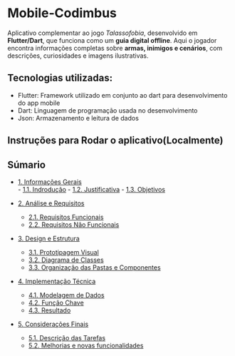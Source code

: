 # Mobile-Codimbus
Aplicativo complementar ao jogo *Talassofobia*, desenvolvido em **Flutter/Dart**, que funciona como um **guia digital offline**. Aqui o jogador encontra informações completas sobre **armas, inimigos e cenários**, com descrições, curiosidades e imagens ilustrativas.

## Tecnologias utilizadas:
- Flutter: Framework utilizado em conjunto ao dart para desenvolvimento do app mobile
- Dart: Linguagem de programação usada no desenvolvimento
- Json: Armazenamento e leitura de dados

## Instruções para Rodar o aplicativo(Localmente)

## Súmario
 -   [1. Informações Gerais](https://github.com/Bruno616/Mobile-Codimbus/wiki/1.-Visão-geral-do-Projeto)</br> 
    -   [1.1. Indrodução](https://github.com/Bruno616/Mobile-Codimbus/wiki/1.-Visão-geral-do-Projeto#11-introdução)
    -   [1.2. Justificativa](https://github.com/Bruno616/Mobile-Codimbus/wiki/1.-Visão-geral-do-Projeto#12-justificativa)
    -   [1.3. Objetivos](https://github.com/Bruno616/Mobile-Codimbus/wiki/1.-Visão-geral-do-Projeto#13-objetivos)
   
-   [2. Análise e Requisitos](https://github.com/Bruno616/Mobile-Codimbus/wiki/2.-Análise-e-Requisitos)</br>
    -   [2.1. Requisitos Funcionais](https://github.com/Bruno616/Mobile-Codimbus/wiki/2.-Análise-e-Requisitos#21-requisitos-funcionais)
    -   [2.2. Requisitos Não Funcionais](https://github.com/Bruno616/Mobile-Codimbus/wiki/2.-Análise-e-Requisitos#22-requisitos-não-funcionais)
  
-   [3. Design e Estrutura](https://github.com/Bruno616/Mobile-Codimbus/wiki/3.-Design-e-Estrutura)</br>
	  -   [3.1. Prototipagem Visual](https://github.com/Bruno616/Mobile-Codimbus/wiki/3.-Design-e-Estrutura#31-prototipagem-visual)
    -   [3.2. Diagrama de Classes](https://github.com/Bruno616/Mobile-Codimbus/wiki/3.-Design-e-Estrutura#32-diagrama-de-classes)
    -   [3.3. Organização das Pastas e Componentes](https://github.com/Bruno616/Mobile-Codimbus/wiki/3.-Design-e-Estrutura#33-organização-das-pastas-e-componentes)
  
-   [4. Implementação Técnica](https://github.com/Bruno616/Mobile-Codimbus/wiki/4.-Implementação-Técnica)</br>    
    -   [4.1. Modelagem de Dados](https://github.com/Bruno616/Mobile-Codimbus/wiki/4.-Implementação-Técnica#41-modelagem-de-dados)
    -   [4.2. Função Chave](https://github.com/Bruno616/Mobile-Codimbus/wiki/4.-Implementação-Técnica#42-função-chave)
    -   [4.3. Resultado](https://github.com/Bruno616/Mobile-Codimbus/wiki/4.-Implementação-Técnica#43-resultado)
   
-   [5. Considerações Finais](https://github.com/Bruno616/Mobile-Codimbus/wiki/5.-Considerações-Finais)</br>
    -   [5.1. Descrição das Tarefas](https://github.com/Bruno616/Mobile-Codimbus/wiki/5.-Considerações-Finais#51-descrição-das-tarefas)
    -   [5.2. Melhorias e novas funcionalidades](https://github.com/Bruno616/Mobile-Codimbus/wiki/5.-Considerações-Finais#52-melhorias-e-novas-funcionalidades)
    
